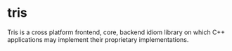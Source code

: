 # tris
Tris is a cross platform frontend, core, backend idiom library on which C++ applications may implement their proprietary implementations.
